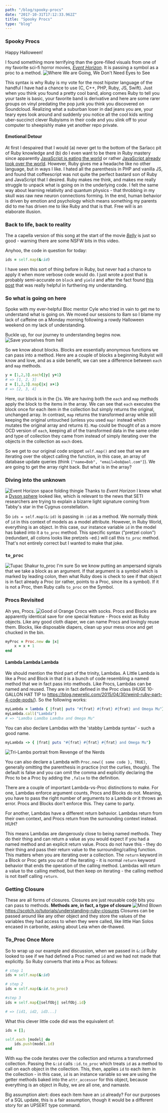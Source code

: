 ```yaml
---
path: "/blog/spooky-procs"
date: "2017-10-31T17:12:33.962Z"
title: "Spooky Procs"
type: "blog"
---
```


### Spooky Procs
Happy Halloween!

I found something more terrifying than the gore-filled visuals from one of my favorite sci-fi horror movies, *[Event Horizon](http://www.imdb.com/title/tt0119081/)*. It is passing a symbol as a proc to a method. ![Where We are Going, We Don't Need Eyes to See](https://www.dropbox.com/s/afqfutwm56sg5fq/eyes2see.jpg?dl=0)

This syntax is why Ruby is my vote for the most hipster language of the handful I have had a chance to use (C, C++, PHP, Ruby, JS, Swift). Just when you think you found a pretty cool band, along comes Ruby to tell you your taste is basic, your favorite band is derivative and here are some rarer groups on vinyl predating the pop junk you think you discovered on Soundcloud. Realizing what a suburban loser in dad jeans you are, your teary eyes look around and suddenly you notice all the cool kids writing uber-succinct clever Rubyisms in their code and you slink off to your computer to sheepishly make yet another repo private.

#### Emotional Detour
At first I despaired that I would (a) never get to the bottom of the Sarlacc pit of Ruby knowledge and (b) do I even want to be there in Ruby mastery since apparently [JavaScript is eating the world](https://arc.applause.com/2015/11/06/javascript-is-eating-the-world/) or rather [JavaScript already took over the world](https://arc.applause.com/2016/03/22/javascript-is-the-worlds-dominant-programming-language/). However, Ruby gives me a headache like no other language, but in ways I like. I hated all the parenthesis in PHP and vanilla JS, and found that coffeescript was not quite the perfect bastard son of Ruby and JavaScript that I desired. Ruby makes me think, and makes me really struggle to unpack what is going on in the underlying code. I felt the same way about learning relativity and quantum physics - that throbbing in my skull was raw new neuron connections forming. In the end, human behavior is driven by emotion and psychology which means something my parents did to me has driven me to like Ruby and that is that. Free will is an elaborate illusion.

### Back to life, back to reality
The a capella version of this song at the start of the movie *[Belly](https://www.youtube.com/watch?v=hRaN7wB85a4)* is just so good - warning there are some NSFW bits in this video.

Anyhoo, the code in question for today:

```ruby
ids = self.map(&:id)
```

I have seen this sort of thing before in Ruby, but never had a chance to apply it when more verbose code would do. I just wrote a post that is probably semi-accurate on `block` and `yield` and after the fact found [this post](http://www.skorks.com/2013/04/ruby-ampersand-parameter-demystified/) that was really helpful in furthering my understanding.

### So what is going on here
Spoke with my ever-helpful Bloc mentor Cyle who tried in vain to get me to understand what is going on. We moved our sessions to 8am so I blame my lack of caffeine on a Monday morning following a rowdy Halloween weekend on my lack of understanding.

Buckle up, for our journey to understanding begins now.
![Save yourselves from hell](https://www.dropbox.com/s/xds7p0srbia2rhc/liberateme.png?dl=0)

So we know about blocks. Blocks are essentially anonymous functions we can pass into a method. Here are a couple of blocks a beginning Rubyist will know and love, and as a side benefit, we can see a difference between `each` and `map` methods.

```ruby
y = [1,2,3].each{|y| y+1}
# => [1, 2, 3]
z = [1,2,3].map{|x| x+1}
# => [2, 3, 4]
```

Here, our block is in the {}s. We are having both the `each` and `map` methods apply the block to the items in the array. We can see that `each` executes the block once for each item in the collection but simply returns the original, unchanged array. In contrast, `map` returns the transformed array while still keeping the original untouched (unless you used `map!` instead which mutates the original array and returns it). `Map` could be thought of as a more OCD version of `each`, keeping all of the transformed data in the same order and type of collection they came from instead of simply iterating over the objects in the collection as `each` does.

So we get to our original code snippet `self.map()` and see that we are iterating over the object calling the function, in this case, an array of database update queries (think `["name=Bob", "email=bob@aol.com"]`). We are going to get the array right back. But what is in the array?

### Diving into the unknown
![Event Horizon space folding thingie](https://www.dropbox.com/s/cg5k2z7g5o15fp3/event-horizon.jpg?dl=0) Thanks to *Event Horizon* I knew what a [Dyson sphere](http://www.universetoday.com/131680/search-alien-signals-around-tabbys-star/) looked like, which is relevant to the news that SETI researchers are trying to explain a bizarre light signature coming from Tabby's star in the Cygnus constellation.

So `ids = self.map(&:id)` is passing in `:id` as a method. We normally think of `id` in this context of models as a model attribute. However, in Ruby World, everything is an object. In this case, our instance variable `id` in the model has baked into it a `to_proc` method. This specific syntax ("pretzel colon") (redundant, all colons looks like pretzels -ed.) will call this `to_proc` method. That's not entirely correct but I wanted to make that joke.

### `to_proc`
![Tupac Shakur to_proc I'm sure](https://www.dropbox.com/s/vqztymgfpyo7sj4/tupac.jpg?dl=0)
So we know putting an ampersand signals that we take a block as an argument. If that argument is a symbol which is marked by leading colon, then what Ruby does is check to see if that object is in fact already a Proc (or rather, points to a Proc, since its a symbol). If it is not a Proc, then Ruby calls `to_proc` on the Symbol.

### Procs Revisited
Ah yes, Procs. ![Good ol Orange Crocs with socks](https://www.dropbox.com/s/j3ul53h6f1ynsdp/crocs.jpg?dl=0). Procs and Blocks are apparently identical save for one special feature - Procs exist as Ruby objects. Like any good cloth diaper, we can name Procs and lovingly reuse them. Blocks, like disposable diapers, clean up your mess once and get chucked in the bin.

```ruby
myProc = Proc.new do |x|
	x = x + 1
end
```

#### Lambda Lambda Lambda
We should mention the third part of the trinity, Lambdas. A Little Lambda is like a Proc and Block in that it is a bunch of code resembling a named method that we in fact pass into methods. Like Procs, Lambdas can be named and reused. They are in fact defined in the Proc class (HUGE 10-GALLON HAT TIP to <https://blog.newrelic.com/2015/04/30/weird-ruby-part-4-code-pods/>). So the following works:

```ruby
myLambda = lambda { |frat| puts "#{frat} #{frat} #{frat} and Omega Mu"}
myLambda.call("Lambda")
# => "Lamdba Lamdba Lamdba and Omega Mu"
```

You can also declare Lambdas with the 'stabby Lambda syntax' - such a good name.

```ruby
myLambda -> { |frat| puts "#{frat} #{frat} #{frat} and Omega Mu"}
```

![Tri-Lambs portrait from Revenge of the Nerds](https://www.dropbox.com/s/uafuhl98evil5kw/trilamb.jpg?dl=0)

You can also declare a Lambda with `Proc.new({ some code }, TRUE)`, generally omitting the parenthesis in practice (not the curlies, though). The default is false and you can omit the comma and explicitly declaring the Proc to be a Proc by adding the `,false` to the definition.

There are a couple of important Lambda-vs-Proc distinctions to make. For one, Lambdas enforce argument counts, Procs and Blocks do not. Meaning, you have to pass the right number of arguments to a Lambda or it throws an error. Procs and Blocks don't enforce this. They came to party.

For another, Lambdas have a different return behavior. Lambdas return from their own context, and Procs return from the surrounding context instead. HUH?

This means Lambdas are dangerously close to being named methods. They do their thing and can return a value as you would expect if you had a named method and an explicit return value. Procs do not have this - they do their thing and pass their return value to the surrounding/calling function. This matters when you are iterating over a collection. The `return` keyword in a Block or Proc gets you out of the iterating - it is normal `return` keyword behavior that ends the operation of the calling method. Lambdas will return a value to the calling method, but then keep on iterating - the calling method is not itself calling `return`.

### Getting Closure
These are all forms of closures. Closures are just reusable code bits you can pass to methods. **Methods are, in fact, a type of closure** ![Mind Blown](https://www.dropbox.com/s/v8f8o8h8dqwvm8p/tim-and-eric-mind-blown.gif?dl=0) <https://scotch.io/tutorials/understanding-ruby-closures> Closures can be passed around like any other object and they store the values of the variables they had access to when they were called, like little Han Solos encased in carbonite, asking about Leia when de-thawed.

### To_Proc Once More
So to wrap up our example and discussion, when we passed in `&:id` Ruby looked to see if we had defined a Proc named `id` and we had not made that explicitly. So Ruby converts that into a Proc as follows:

```ruby
# step 1
ids = self.map(&:id)

# step 2
ids = self.map(&:id.to_proc)

#step 3
ids = self.map{|selfObj| selfObj.id}

# => [id1, id2, id3...]
```

What this clever little code did was the equivalent of:

```ruby
ids = [];

self.each |model| do
    ids.push(model.id)
end
```

With `map` the code iterates over the collection and returns a transformed collection. Passing the `&:id` calls `:id.to_proc` which treats `id` as a method to call on each object in the collection. This, then, applies `id` to each item in the collection - in this case, `id` is an instance variable so we are using the getter methods baked into the `attr_accessor` for this object, because everything is an object in Ruby, we are all one, and namaste.

Big assumption alert: does each item have an `id` already? For our purposes of a SQL update, this is a fair assumption, though it would be a different story for an UPSERT type command.
